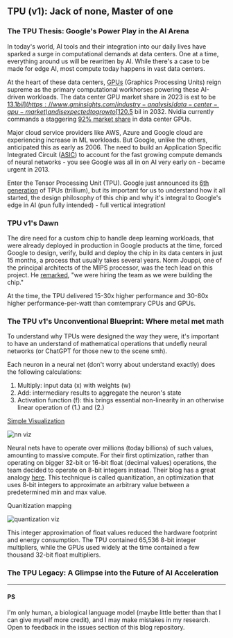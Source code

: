 ## TPU (v1): Jack of none, Master of one

### The TPU Thesis: Google's Power Play in the AI Arena
In today's world, AI tools and their integration into our daily lives have sparked a surge in computational demands at data centers. One at a time, everything around us will be rewritten by AI. While there's a case to be made for edge AI, most compute today happens in vast data centers.

At the heart of these data centers, [GPUs](https://en.wikipedia.org/wiki/Graphics_processing_unit) (Graphics Processing Units) reign supreme as the primary computational workhorses powering these AI-driven workloads. The data center GPU market share in 2023 is est to be [$13.1 bil](https://www.gminsights.com/industry-analysis/data-center-gpu-market) and is expected to grow to [$120.5](https://www.gminsights.com/industry-analysis/data-center-gpu-market) bil in 2032. Nvidia currently commands a staggering [92% market share](https://www.benzinga.com/news/24/03/37981249/nvidia-captures-92-of-data-center-gpu-market-underlining-us-leadership-in-generative-ai#:~:text=Nvidia%20capturing%20a%20staggering%2092%25%20market%20share%20in%20data%20center%20GPUs.%C2%A0) in data center GPUs.

Major cloud service providers like AWS, Azure and Google cloud are experiencing increase in ML workloads. But Google, unlike the others, anticipated this as early as 2006. The need to build an Application Specific Integrated Circuit ([ASIC](https://en.wikipedia.org/wiki/Application-specific_integrated_circuit)) to account for the fast growing compute demands of neural networks - you see Google was all in on AI very early on - became urgent in 2013.

Enter the Tensor Processing Unit (TPU). Google just announced its [6th generation](https://cloud.google.com/blog/products/compute/introducing-trillium-6th-gen-tpus) of TPUs (trillium), but its important for us to understand how it all started, the design philosophy of this chip and why it's integral to Google's edge in AI (pun fully intended) - full vertical integration!

### TPU v1's Dawn
The dire need for a custom chip to handle deep learning workloads, that were already deployed in production in Google products at the time, forced Google to design, verify, build and deploy the chip in its data centers in just 15 months, a process that usually takes several years. Norm Jouppi, one of the principal architects of the MIPS processor, was the tech lead on this project. He [remarked](https://cloud.google.com/blog/products/ai-machine-learning/an-in-depth-look-at-googles-first-tensor-processing-unit-tpu#:~:text=We%20did%20a,it%20was%20hectic.), "we were hiring the team as we were building the chip."

At the time, the TPU delivered 15-30x higher performance and 30-80x higher performance-per-watt than comtemprary CPUs and GPUs.

### The TPU v1's Unconventional Blueprint: Where metal met math
To understand why TPUs were designed the way they were, it's important to have an understand of mathematical operations that undefly neural networks (or ChatGPT for those new to the scene smh).

Each neuron in a neural net (don't worry about understand exactly) does the following calculations:

1. Multiply: input data (x) with weights (w)
2. Add: intermediary results to aggregate the neuron's state
3. Activation function (f): this brings essential non-linearity in an otherwise linear operation of (1.) and (2.)

[Simple Visualization](https://cloud.google.com/blog/products/ai-machine-learning/an-in-depth-look-at-googles-first-tensor-processing-unit-tpu)

![nn viz](https://storage.googleapis.com/gweb-cloudblog-publish/original_images/Calculations_in_Neural_Networkgh5w.GIF)

Neural nets have to operate over millions (today billions) of such values, amounting to massive compute. For their first optimization, rather than operating on bigger 32-bit or 16-bit float (decimal values) operations, the team decided to operate on 8-bit integers instead. Their blog has a great analogy [here](https://cloud.google.com/blog/products/ai-machine-learning/an-in-depth-look-at-googles-first-tensor-processing-unit-tpu#:~:text=If%20it%E2%80%99s%20raining%20outside%2C%20you%20probably%20don%E2%80%99t%20need%20to%20know%20exactly%20how%20many%20droplets%20of%20water%20are%20falling%20per%20second%20%E2%80%94%20you%20just%20wonder%20whether%20it%E2%80%99s%20raining%20lightly%20or%20heavily). This technique is called quanitization, an optimization that uses 8-bit integers to approximate an arbitrary value between a predetermined min and max value.

Quanitization mapping

![quantization viz](https://storage.googleapis.com/gweb-cloudblog-publish/images/tpu-148g2u.max-1500x1500.png)

This integer approximation of float values reduced the hardware footprint and energy consumption. The TPU contained 65,536 8-bit integer multipliers, while the GPUs used widely at the time contained a few thousand 32-bit float multipliers.



### The TPU Legacy: A Glimpse into the Future of AI Acceleration

---

#### PS
I'm only human, a biological language model (maybe little better than that I can give myself more credit), and I may make mistakes in my research. Open to feedback in the issues section of this blog repository.
